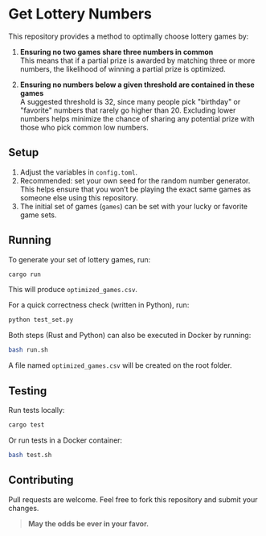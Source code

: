 # Get Lottery Numbers

This repository provides a method to optimally choose lottery games by:

1. **Ensuring no two games share three numbers in common**  
   This means that if a partial prize is awarded by matching three or more numbers, the likelihood of winning a partial prize is optimized.

2. **Ensuring no numbers below a given threshold are contained in these games**  
   A suggested threshold is 32, since many people pick "birthday" or "favorite" numbers that rarely go higher than 20. Excluding lower numbers helps minimize the chance of sharing any potential prize with those who pick common low numbers.

## Setup

1. Adjust the variables in `config.toml`.  
2. Recommended: set your own seed for the random number generator. This helps ensure that you won’t be playing the exact same games as someone else using this repository.  
3. The initial set of games (`games`) can be set with your lucky or favorite game sets.

## Running

To generate your set of lottery games, run:
```sh
cargo run
```
This will produce `optimized_games.csv`.

For a quick correctness check (written in Python), run:
```sh
python test_set.py
```
Both steps (Rust and Python) can also be executed in Docker by running:
```sh
bash run.sh
```

A file named `optimized_games.csv` will be created on the root folder.

## Testing

Run tests locally:
```sh
cargo test
```
Or run tests in a Docker container:
```sh
bash test.sh
```

## Contributing

Pull requests are welcome. Feel free to fork this repository and submit your changes.

> **May the odds be ever in your favor.**

